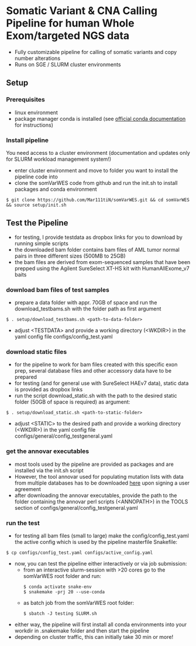 # Somatic Variant & CNA Calling Pipeline for human Whole Exom/targeted NGS data

* Fully customizable pipeline for calling of somatic variants and copy number alterations 
* Runs on SGE / SLURM cluster environments

## Setup

### Prerequisites
* linux environment
* package manager conda is installed (see [official conda documentation](https://conda.io/projects/conda/en/latest/user-guide/install/linux.html) for instructions)

### Install pipeline
You need access to a cluster environment (documentation and updates only for SLURM workload management system!)

* enter cluster environment and move to folder you want to install the pipeline code into
* clone the somVarWES code from github and run the init.sh to install packages and conda environment

```
$ git clone https://github.com/Mar111tiN/somVarWES.git && cd somVarWES && source setup/init.sh
```

## Test the Pipeline
* for testing, I provide testdata as dropbox links for you to download by running simple scripts
* the downloaded bam folder contains bam files of AML tumor normal pairs in three different sizes (500MB to 25GB)
* the bam files are derived from exom-sequenced samples that have been prepped using the Agilent SureSelect XT-HS kit with HumanAllExome_v7 baits

### download bam files of test samples
* prepare a data folder with appr. 70GB of space and run the download_testbams.sh with the folder path as first argument
```
$ . setup/download_testbams.sh <path-to-data-folder>
```
* adjust \<TESTDATA\> and provide a working directory (\<WKDIR\>) in the yaml config file configs/config_test.yaml

### download static files
* for the pipeline to work for bam files created with this specific exon prep, several database files and other accessory data have to be prepared
* for testing (and for general use with SureSelect HAEv7 data), static data is provided as dropbox links
* run the script download_static.sh with the path to the desired static folder (50GB of space is required) as argument:
```
$ . setup/download_static.sh <path-to-static-folder>
```
* adjust \<STATIC\> to the desired path and provide a working directory (\<WKDIR\>) in the yaml config file configs/general/config_testgeneral.yaml

### get the annovar executables
* most tools used by the pipeline are provided as packages and are installed via the init.sh script
* However, the tool annovar used for populating mutation lists with data from multiple databases has to be downloaded [here](https://www.openbioinformatics.org/annovar/annovar_download_form.php) upon signing a user agreement
* after downloading the annovar executables, provide the path to the folder containing the annovar perl scripts (\<ANNOPATH\>) in the TOOLS section of configs/general/config_testgeneral.yaml 

### run the test
* for testing all bam files (small to large) make the config/config_test.yaml the active config which is used by the pipeline masterfile Snakefile:
```
$ cp configs/config_test.yaml configs/active_config.yaml
```
* now, you can test the pipeline either interactively or via job submission:
  + from an interactive slurm-session with >20 cores go to the somVarWES root folder and run: 
    ```
    $ conda activate snake-env
    $ snakemake -prj 20 --use-conda
    ```
  + as batch job from the somVarWES root folder:
    ```
    $ sbatch -J testing SLURM.sh
    ```
* either way, the pipeline will first install all conda environments into your workdir in .snakemake folder and then start the pipeline
* depending on cluster traffic, this can initially take 30 min or more!

